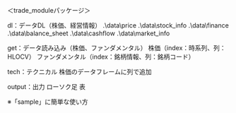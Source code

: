 ＜trade_moduleパッケージ＞

dl：データDL（株価、経営情報）
.\data\price
.\data\stock_info
.\data\finance
.\data\balance_sheet
.\data\cashflow
.\data\market_info

get：データ読み込み（株価、ファンダメンタル）
株価（index：時系列、列：HLOCV）
ファンダメンタル（index：銘柄情報、列：銘柄コード）

tech：テクニカル
株価のデータフレームに列で追加

output：出力
ローソク足
表

※「sample」に簡単な使い方
